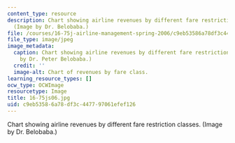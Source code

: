 ```yaml
---
content_type: resource
description: Chart showing airline revenues by different fare restriction classes.
  (Image by Dr. Belobaba.)
file: /courses/16-75j-airline-management-spring-2006/c9eb53586a78df3c447797061efef126_16-75js06.jpg
file_type: image/jpeg
image_metadata:
  caption: Chart showing airline revenues by different fare restriction classes. (Image
    by Dr. Peter Belobaba.)
  credit: ''
  image-alt: Chart of revenues by fare class.
learning_resource_types: []
ocw_type: OCWImage
resourcetype: Image
title: 16-75js06.jpg
uid: c9eb5358-6a78-df3c-4477-97061efef126
---
```

Chart showing airline revenues by different fare restriction classes. (Image by Dr. Belobaba.)

